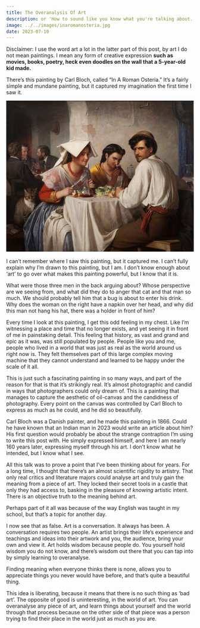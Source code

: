 ```yaml
---
title: The Overanalysis Of Art
description: or 'How to sound like you know what you're talking about.'
image: ../../images/inaromanosteria.jpg
date: 2023-07-10
---
```


Disclaimer: I use the word art a lot in the latter part of this post, by art I do not mean paintings. I mean any form of creative expression **such as movies, books, poetry, heck even doodles on the wall that a 5-year-old kid made.**

There’s this painting by Carl Bloch, called “In A Roman Osteria.” It’s a fairly simple and mundane painting, but it captured my imagination the first time I saw it.

![The painting](inaromanosteria.jpg)

I can’t remember where I saw this painting, but it captured me. I can’t fully explain why I’m drawn to this painting, but I am. I don’t know enough about ‘art’ to go over what makes this painting powerful, but I know that it is.

What were those three men in the back arguing about? Whose perspective are we seeing from, and what did they do to anger that cat and that man so much. We should probably tell him that a bug is about to enter his drink. Why does the woman on the right have a napkin over her head, and why did this man not hang his hat, there was a holder in front of him?

Every time I look at this painting, I get this odd feeling in my chest. Like I’m witnessing a place and time that no longer exists, and yet seeing it in front of me in painstaking detail. This feeling that history, as vast and grand and epic as it was, was still populated by people. People like you and me, people who lived in a world that was just as real as the world around us right now is. They felt themselves part of this large complex moving machine that they cannot understand and learned to be happy under the scale of it all.

This is just such a fascinating painting in so many ways, and part of the reason for that is that it’s strikingly real. It’s almost photographic and candid in ways that photographers could only dream of. This is a painting that manages to capture the aesthetic of oil-canvas and the candidness of photography. Every point on the canvas was controlled by Carl Bloch to express as much as he could, and he did so beautifully.

Carl Bloch was a Danish painter, and he made this painting in 1866. Could he have known that an Indian man in 2023 would write an article about him? His first question would probably be about the strange contraption I’m using to write this post with. He simply expressed himself, and here I am nearly 160 years later, expressing myself through his art. I don’t know what he intended, but I know what I see.

All this talk was to prove a point that I’ve been thinking about for years. For a long time, I thought that there’s an almost scientific rigidity to artistry. That only real critics and literature majors could analyse art and truly gain the meaning from a piece of art. They locked their secret tools in a castle that only they had access to, basking in the pleasure of _knowing_ artistic intent. There is an objective truth to the meaning behind art.

Perhaps part of it all was because of the way English was taught in my school, but that’s a topic for another day.

I now see that as false. Art is a conversation. It always has been. A conversation requires two people. An artist brings their life’s experience and teachings and ideas into their artwork and you, the audience, bring your own and view it. Art holds wisdom because people do. You yourself hold wisdom you do not know, and there’s wisdom out there that you can tap into by simply learning to overanalyse.

Finding meaning when everyone thinks there is none, allows you to appreciate things you never would have before, and that’s quite a beautiful thing.

This idea is liberating, because it means that there is no such thing as ‘bad art’. The opposite of good is uninteresting, in the world of art. You can overanalyse any piece of art, and learn things about yourself and the world through that process because on the other side of that piece was a person trying to find their place in the world just as much as you are.
